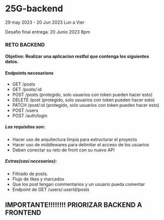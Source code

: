 # 25G-backend
29 may 2023 - 20 Jun 2023
Lun a Vier


Desafio final entrega: 20 Junio 2023 8pm

### RETO BACKEND

#### Objetivo: Realizar una aplicacion restful que contenga los siguientes datos.

#### Endpoints necesarions
* GET /posts
* GET /posts/:id
* POST /posts (protegido, solo usuarios con token pueden hacer esto)
* DELETE /post (protegido, solo usuarios con token pueden hacer esto)
* PATCH /post/:id (protegido, solo usuarios con token pueden hacer esto)
* POST /users
* POST /auth/login

##### Los requisitos son:
- Hacer uso de arquitectura limpia para estructurar el proyecto
- Hacer uso de middlewares para delimitar el acceso de los usuarios
- Deben conectar su reto de front con su nuevo API

##### Extras(casi necesarios):
- Filtrado de posts.
- Flujo de likes y marcados
- Que los post tengan commentarios y un usuario pueda comentar
- Endpoint de GET /users/:userId/posts

## IMPORTANTE!!!!!!!! PRIORIZAR BACKEND A FRONTEND
